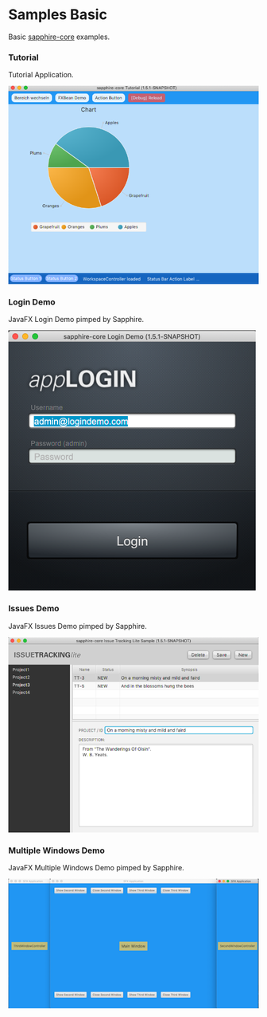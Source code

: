# Samples Basic

Basic [sapphire-core](https://github.com/sfxcode/sapphire-core) examples.

### Tutorial

Tutorial Application.

![](../images/demo/tutorial.png)

### Login Demo

JavaFX Login Demo pimped by Sapphire.

![](../images/demo/login.png)


### Issues Demo

JavaFX Issues Demo pimped by Sapphire.

![](../images/demo/issues.png)

### Multiple Windows Demo

JavaFX Multiple Windows Demo pimped by Sapphire.

![](../images/demo/window.png)





